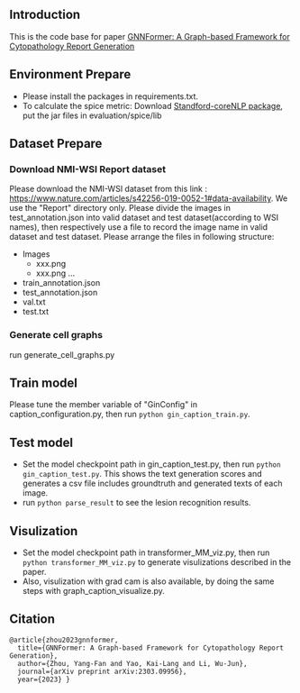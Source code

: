 ## Introduction
This is the code base for paper [GNNFormer: A Graph-based Framework for Cytopathology Report Generation](https://arxiv.org/abs/2303.09956)
## Environment Prepare
- Please install the packages in requirements.txt.
- To calculate the spice metric: Download [Standford-coreNLP package](https://stanfordnlp.github.io/CoreNLP/), put the jar files in evaluation/spice/lib
## Dataset Prepare
### Download NMI-WSI Report dataset
Please download the NMI-WSI dataset from this link : https://www.nature.com/articles/s42256-019-0052-1#data-availability. We use the "Report" directory only. Please divide the images in test_annotation.json into valid dataset and test dataset(according to WSI names), then respectively use a file to record the image name in valid dataset and test dataset. Please arrange the files in following structure: 
- Images
    - xxx.png
    - xxx.png
    ...
- train_annotation.json
- test_annotation.json
- val.txt
- test.txt

### Generate cell graphs
run generate_cell_graphs.py

## Train model
Please tune the member variable of "GinConfig" in caption_configuration.py, then run ``python gin_caption_train.py``.

## Test model
- Set the model checkpoint path in gin_caption_test.py, then run ``python gin_caption_test.py``. This shows the text generation scores and generates a csv file includes groundtruth and generated texts of each image. 
- run ``python parse_result`` to see the lesion recognition results.

## Visulization
- Set the model checkpoint path in transformer_MM_viz.py, then run ``python transformer_MM_viz.py`` to generate visulizations described in the paper.
- Also, visulization with grad cam is also available, by doing the same steps with graph_caption_visualize.py.

## Citation
```
@article{zhou2023gnnformer,
  title={GNNFormer: A Graph-based Framework for Cytopathology Report Generation},
  author={Zhou, Yang-Fan and Yao, Kai-Lang and Li, Wu-Jun},
  journal={arXiv preprint arXiv:2303.09956},
  year={2023} }
```
